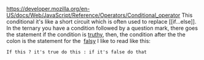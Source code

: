 https://developer.mozilla.org/en-US/docs/Web/JavaScript/Reference/Operators/Conditional_operator
This conditional it's like a short circuit which is often used to replace [[if...else]]. 
In the ternary you have a condition followed by a question mark, there goes the statement if the condition is [truthy](https://developer.mozilla.org/en-US/docs/Glossary/Truthy), then, the condition after the the colon is the statement for the  [falsy](https://developer.mozilla.org/en-US/docs/Glossary/Falsy)
I like to read like this: 
```
If this ? it's true do this : if it's false do that
```
